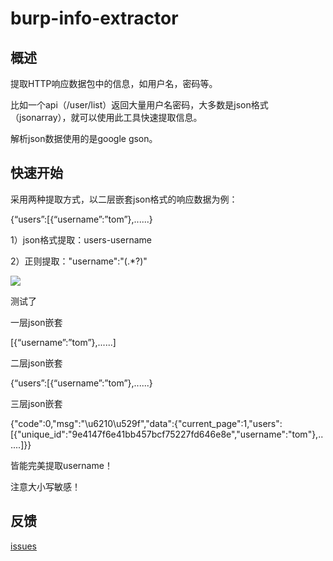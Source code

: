 # burp-info-extractor
## 概述

提取HTTP响应数据包中的信息，如用户名，密码等。

比如一个api（/user/list）返回大量用户名密码，大多数是json格式（jsonarray），就可以使用此工具快速提取信息。

解析json数据使用的是google gson。

## 快速开始

采用两种提取方式，以二层嵌套json格式的响应数据为例：

{“users”:[{“username”:”tom”},......}

1）json格式提取：users-username

2）正则提取："username":"(.*?)"

![](https://github.com/theLSA/burp-info-extractor/raw/master/demo/bie00.png)

测试了

一层json嵌套

[{“username”:”tom”},......]

二层json嵌套

{“users”:[{“username”:”tom”},......}

三层json嵌套

{"code":0,"msg":"\u6210\u529f","data":{"current_page":1,"users":[{"unique_id":"9e4147f6e41bb457bcf75227fd646e8e","username":"tom"},......]}}

皆能完美提取username！ 

注意大小写敏感！

## 反馈

[issues](https://github.com/theLSA/burp-info-extractor/issues)
